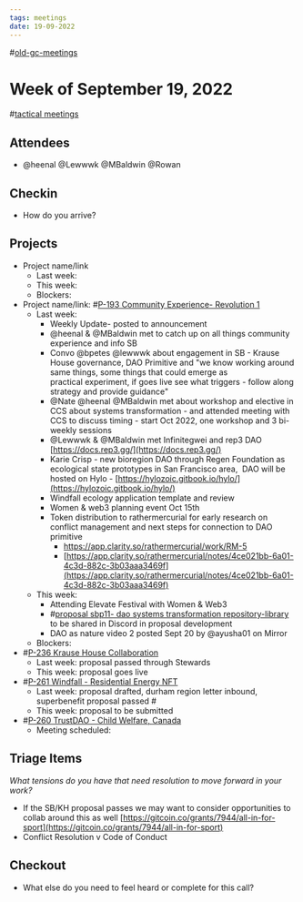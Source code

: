 ```yaml
---
tags: meetings
date: 19-09-2022
---
```

#[old-gc-meetings](/notes/general-circle/old-gc-meetings/old-gc-meetings.md) 
# Week of September 19, 2022
#[tactical meetings](/notes/archive/clarity/Tags/tactical%20meetings.md) 
## Attendees
- @heenal @Lewwwk @MBaldwin @Rowan  

## Checkin
- How do you arrive?

## Projects
- Project name/link
	- Last week:
	- This week:
	- Blockers:
- Project name/link: #[P-193 Community Experience- Revolution 1](P-193%20Community%20Experience-%20Revolution%201) 
	- Last week:
		- Weekly Update- posted to announcement
		- @heenal & @MBaldwin met to catch up on all things community experience and info SB
		- Convo @bpetes @lewwwk about engagement in SB - Krause House governance, DAO Primitive and "we know working around same things, some things that could emerge as practical experiment, if goes live see what triggers - follow along strategy and provide guidance"
		- @Nate @heenal @MBaldwin met about workshop and elective in CCS about systems transformation - and attended meeting with CCS to discuss timing - start Oct 2022, one workshop and 3 bi-weekly sessions
		- @Lewwwk & @MBaldwin met Infinitegwei and rep3 DAO [https://docs.rep3.gg/](https://docs.rep3.gg/) 
		- Karie Crisp - new bioregion DAO through Regen Foundation as ecological state prototypes in San Francisco area,  DAO will be hosted on Hylo - [https://hylozoic.gitbook.io/hylo/](https://hylozoic.gitbook.io/hylo/)
		- Windfall ecology application template and review
		- Women & web3 planning event Oct 15th
		- Token distribution to rathermercurial for early research on conflict management and next steps for connection to DAO primitive
			- [https://app.clarity.so/rathermercurial/work/RM-5 ](https://app.clarity.so/rathermercurial/notes/4ce021bb-6a01-4c3d-882c-3b03aaa3469f)
			- [https://app.clarity.so/rathermercurial/notes/4ce021bb-6a01-4c3d-882c-3b03aaa3469f](https://app.clarity.so/rathermercurial/notes/4ce021bb-6a01-4c3d-882c-3b03aaa3469f) 
	- This week:
		- Attending Elevate Festival with Women & Web3
		- #[proposal sbp11- dao systems transformation repository-library](/notes/archive/clarity/Tags/proposal%20sbp11-%20dao%20systems%20transformation%20repository-library.md) to be shared in Discord in proposal development
		- DAO as nature video 2 posted Sept 20 by @ayusha01 on Mirror
	- Blockers:
- #[P-236 Krause House Collaboration](P-236%20Krause%20House%20Collaboration)
	- Last week: proposal passed through Stewards
	- This week: proposal goes live
- #[P-261 Windfall - Residential Energy NFT](P-261%20Windfall%20-%20Residential%20Energy%20NFT)
	- Last week: proposal drafted, durham region letter inbound, superbenefit proposal passed #
	- This week: proposal to be submitted
- #[P-260 TrustDAO - Child Welfare, Canada](P-260%20TrustDAO%20-%20Child%20Welfare,%20Canada)  
	- Meeting scheduled: 

## Triage Items
_What tensions do you have that need resolution to move forward in your work?_
- If the SB/KH proposal passes we may want to consider opportunities to collab around this as well [https://gitcoin.co/grants/7944/all-in-for-sport](https://gitcoin.co/grants/7944/all-in-for-sport) 
- Conflict Resolution v Code of Conduct

## Checkout
- What else do you need to feel heard or complete for this call?
